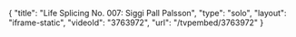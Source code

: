 {
    "title": "Life Splicing No. 007: Siggi Pall Palsson",
    "type": "solo",
    "layout": "iframe-static",
    "videoId": "3763972",
    "url": "\/tvpembed\/3763972"
}